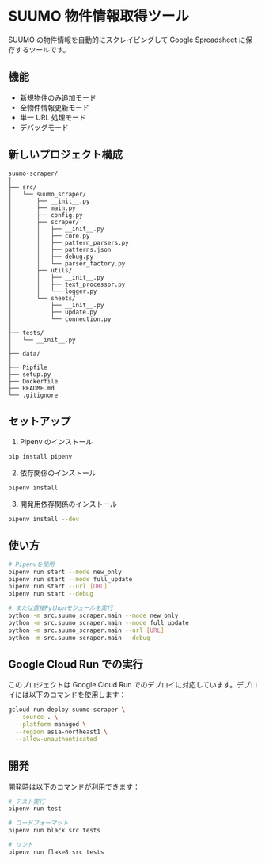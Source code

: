 # SUUMO 物件情報取得ツール

SUUMO の物件情報を自動的にスクレイピングして Google Spreadsheet に保存するツールです。

## 機能

- 新規物件のみ追加モード
- 全物件情報更新モード
- 単一 URL 処理モード
- デバッグモード

## 新しいプロジェクト構成

```
suumo-scraper/
│
├── src/
│   └── suumo_scraper/
│       ├── __init__.py
│       ├── main.py
│       ├── config.py
│       ├── scraper/
│       │   ├── __init__.py
│       │   ├── core.py
│       │   ├── pattern_parsers.py
│       │   ├── patterns.json
│       │   ├── debug.py
│       │   └── parser_factory.py
│       ├── utils/
│       │   ├── __init__.py
│       │   ├── text_processor.py
│       │   └── logger.py
│       └── sheets/
│           ├── __init__.py
│           ├── update.py
│           └── connection.py
│
├── tests/
│   └── __init__.py
│
├── data/
│
├── Pipfile
├── setup.py
├── Dockerfile
├── README.md
└── .gitignore
```

## セットアップ

1. Pipenv のインストール

```bash
pip install pipenv
```

2. 依存関係のインストール

```bash
pipenv install
```

3. 開発用依存関係のインストール

```bash
pipenv install --dev
```

## 使い方

```bash
# Pipenvを使用
pipenv run start --mode new_only
pipenv run start --mode full_update
pipenv run start --url [URL]
pipenv run start --debug

# または直接Pythonモジュールを実行
python -m src.suumo_scraper.main --mode new_only
python -m src.suumo_scraper.main --mode full_update
python -m src.suumo_scraper.main --url [URL]
python -m src.suumo_scraper.main --debug
```

## Google Cloud Run での実行

このプロジェクトは Google Cloud Run でのデプロイに対応しています。デプロイには以下のコマンドを使用します：

```bash
gcloud run deploy suumo-scraper \
  --source . \
  --platform managed \
  --region asia-northeast1 \
  --allow-unauthenticated
```

## 開発

開発時は以下のコマンドが利用できます：

```bash
# テスト実行
pipenv run test

# コードフォーマット
pipenv run black src tests

# リント
pipenv run flake8 src tests
```
